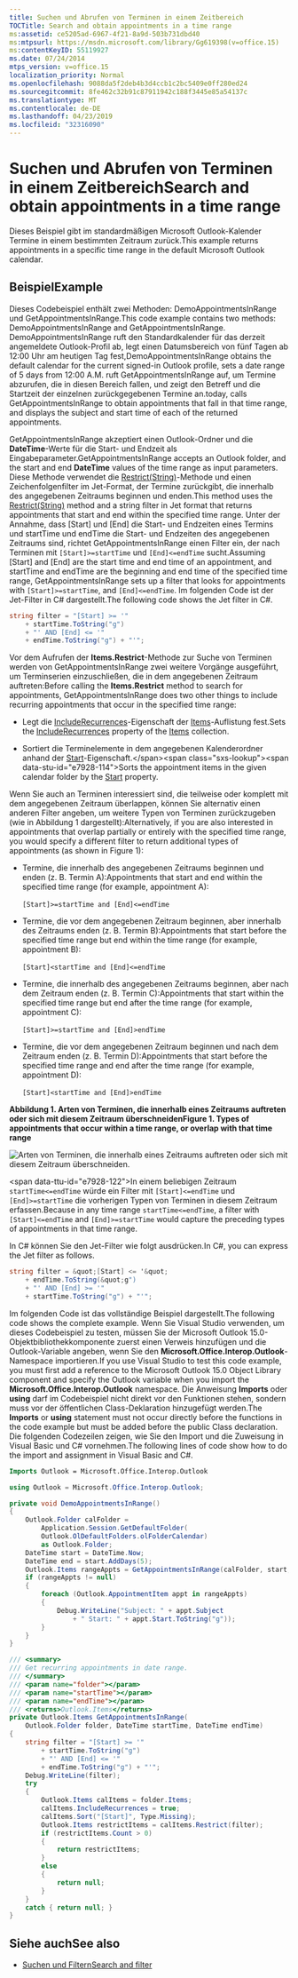 ```yaml
---
title: Suchen und Abrufen von Terminen in einem Zeitbereich
TOCTitle: Search and obtain appointments in a time range
ms:assetid: ce5205ad-6967-4f21-8a9d-503b731dbd40
ms:mtpsurl: https://msdn.microsoft.com/library/Gg619398(v=office.15)
ms:contentKeyID: 55119927
ms.date: 07/24/2014
mtps_version: v=office.15
localization_priority: Normal
ms.openlocfilehash: 9088da5f2deb4b3d4ccb1c2bc5409e0ff280ed24
ms.sourcegitcommit: 8fe462c32b91c87911942c188f3445e85a54137c
ms.translationtype: MT
ms.contentlocale: de-DE
ms.lasthandoff: 04/23/2019
ms.locfileid: "32316090"
---
```

# <a name="search-and-obtain-appointments-in-a-time-range"></a><span data-ttu-id="e7928-102">Suchen und Abrufen von Terminen in einem Zeitbereich</span><span class="sxs-lookup"><span data-stu-id="e7928-102">Search and obtain appointments in a time range</span></span>

<span data-ttu-id="e7928-103">Dieses Beispiel gibt im standardmäßigen Microsoft Outlook-Kalender Termine in einem bestimmten Zeitraum zurück.</span><span class="sxs-lookup"><span data-stu-id="e7928-103">This example returns appointments in a specific time range in the default Microsoft Outlook calendar.</span></span>

## <a name="example"></a><span data-ttu-id="e7928-104">Beispiel</span><span class="sxs-lookup"><span data-stu-id="e7928-104">Example</span></span>

<span data-ttu-id="e7928-105">Dieses Codebeispiel enthält zwei Methoden: DemoAppointmentsInRange und GetAppointmentsInRange.</span><span class="sxs-lookup"><span data-stu-id="e7928-105">This code example contains two methods: DemoAppointmentsInRange and GetAppointmentsInRange.</span></span> <span data-ttu-id="e7928-106">DemoAppointmentsInRange ruft den Standardkalender für das derzeit angemeldete Outlook-Profil ab, legt einen Datumsbereich von fünf Tagen ab 12:00 Uhr am heutigen Tag fest,</span><span class="sxs-lookup"><span data-stu-id="e7928-106">DemoAppointmentsInRange obtains the default calendar for the current signed-in Outlook profile, sets a date range of 5 days from 12:00 A.M.</span></span> <span data-ttu-id="e7928-107">ruft GetAppointmentsInRange auf, um Termine abzurufen, die in diesen Bereich fallen, und zeigt den Betreff und die Startzeit der einzelnen zurückgegebenen Termine an.</span><span class="sxs-lookup"><span data-stu-id="e7928-107">today, calls GetAppointmentsInRange to obtain appointments that fall in that time range, and displays the subject and start time of each of the returned appointments.</span></span>

<span data-ttu-id="e7928-108">GetAppointmentsInRange akzeptiert einen Outlook-Ordner und die **DateTime**-Werte für die Start- und Endzeit als Eingabeparameter.</span><span class="sxs-lookup"><span data-stu-id="e7928-108">GetAppointmentsInRange accepts an Outlook folder, and the start and end **DateTime** values of the time range as input parameters.</span></span> <span data-ttu-id="e7928-109">Diese Methode verwendet die [Restrict(String)](https://msdn.microsoft.com/library/bb612531\(v=office.15\))-Methode und einen Zeichenfolgenfilter im Jet-Format, der Termine zurückgibt, die innerhalb des angegebenen Zeitraums beginnen und enden.</span><span class="sxs-lookup"><span data-stu-id="e7928-109">This method uses the [Restrict(String)](https://msdn.microsoft.com/library/bb612531\(v=office.15\)) method and a string filter in Jet format that returns appointments that start and end within the specified time range.</span></span> <span data-ttu-id="e7928-110">Unter der Annahme, dass \[Start\] und \[End\] die Start- und Endzeiten eines Termins und startTime und endTime die Start- und Endzeiten des angegebenen Zeitraums sind, richtet GetAppointmentsInRange einen Filter ein, der nach Terminen mit `[Start]>=startTime` und `[End]<=endTime` sucht.</span><span class="sxs-lookup"><span data-stu-id="e7928-110">Assuming \[Start\] and \[End\] are the start time and end time of an appointment, and startTime and endTime are the beginning and end time of the specified time range, GetAppointmentsInRange sets up a filter  that looks for appointments with `[Start]>=startTime`, and `[End]<=endTime`.</span></span> <span data-ttu-id="e7928-111">Im folgenden Code ist der Jet-Filter in C\# dargestellt.</span><span class="sxs-lookup"><span data-stu-id="e7928-111">The following code shows the Jet filter in C\#.</span></span>

```csharp
string filter = "[Start] >= '"
    + startTime.ToString("g")
    + "' AND [End] <= '"
    + endTime.ToString("g") + "'";
```

<span data-ttu-id="e7928-112">Vor dem Aufrufen der **Items.Restrict**-Methode zur Suche von Terminen werden von GetAppointmentsInRange zwei weitere Vorgänge ausgeführt, um Terminserien einzuschließen, die in dem angegebenen Zeitraum auftreten:</span><span class="sxs-lookup"><span data-stu-id="e7928-112">Before calling the **Items.Restrict** method to search for appointments, GetAppointmentsInRange does two other things to include recurring appointments that occur in the specified time range:</span></span>

- <span data-ttu-id="e7928-113">Legt die [IncludeRecurrences](https://msdn.microsoft.com/library/bb646522\(v=office.15\))-Eigenschaft der [Items](https://msdn.microsoft.com/library/bb645287\(v=office.15\))-Auflistung fest.</span><span class="sxs-lookup"><span data-stu-id="e7928-113">Sets the [IncludeRecurrences](https://msdn.microsoft.com/library/bb646522\(v=office.15\)) property of the [Items](https://msdn.microsoft.com/library/bb645287\(v=office.15\)) collection.</span></span>

- <span data-ttu-id="e7928-114">Sortiert die Terminelemente in dem angegebenen Kalenderordner anhand der [Start](https://msdn.microsoft.com/library/bb647263\(v=office.15\))-Eigenschaft.</span><span class="sxs-lookup"><span data-stu-id="e7928-114">Sorts the appointment items in the given calendar folder by the [Start](https://msdn.microsoft.com/library/bb647263\(v=office.15\)) property.</span></span>

<span data-ttu-id="e7928-115">Wenn Sie auch an Terminen interessiert sind, die teilweise oder komplett mit dem angegebenen Zeitraum überlappen, können Sie alternativ einen anderen Filter angeben, um weitere Typen von Terminen zurückzugeben (wie in Abbildung 1 dargestellt):</span><span class="sxs-lookup"><span data-stu-id="e7928-115">Alternatively, if you are also interested in appointments that overlap partially or entirely with the specified time range, you would specify a different filter to return additional types of appointments (as shown in Figure 1):</span></span>

- <span data-ttu-id="e7928-116">Termine, die innerhalb des angegebenen Zeitraums beginnen und enden (z. B. Termin A):</span><span class="sxs-lookup"><span data-stu-id="e7928-116">Appointments that start and end within the specified time range (for example, appointment A):</span></span><br/><br/>`[Start]>=startTime and [End]<=endTime`

- <span data-ttu-id="e7928-117">Termine, die vor dem angegebenen Zeitraum beginnen, aber innerhalb des Zeitraums enden (z. B. Termin B):</span><span class="sxs-lookup"><span data-stu-id="e7928-117">Appointments that start before the specified time range but end within the time range (for example, appointment B):</span></span><br/><br/>`[Start]<startTime and [End]<=endTime`

- <span data-ttu-id="e7928-118">Termine, die innerhalb des angegebenen Zeitraums beginnen, aber nach dem Zeitraum enden (z. B. Termin C):</span><span class="sxs-lookup"><span data-stu-id="e7928-118">Appointments that start within the specified time range but end after the time range (for example, appointment C):</span></span><br/><br/>`[Start]>=startTime and [End]>endTime`

- <span data-ttu-id="e7928-119">Termine, die vor dem angegebenen Zeitraum beginnen und nach dem Zeitraum enden (z. B. Termin D):</span><span class="sxs-lookup"><span data-stu-id="e7928-119">Appointments that start before the specified time range and end after the time range (for example, appointment D):</span></span><br/><br/>`[Start]<startTime and [End]>endTime`

<span data-ttu-id="e7928-120">**Abbildung 1. Arten von Terminen, die innerhalb eines Zeitraums auftreten oder sich mit diesem Zeitraum überschneiden**</span><span class="sxs-lookup"><span data-stu-id="e7928-120">**Figure 1. Types of appointments that occur within a time range, or overlap with that time range**</span></span>

![Arten von Terminen, die innerhalb eines Zeitraums auftreten oder sich mit diesem Zeitraum überschneiden.](media/pia-appointment-starttime-endtime.gif)
 

<span data-ttu-id="e7928-122&quot;>In einem beliebigen Zeitraum `startTime<=endTime` würde ein Filter mit `[Start]<=endTime` und `[End]>=startTime` die vorherigen Typen von Terminen in diesem Zeitraum erfassen.</span><span class=&quot;sxs-lookup&quot;><span data-stu-id=&quot;e7928-122&quot;>Because in any time range `startTime<=endTime`, a filter with `[Start]<=endTime` and `[End]>=startTime` would capture the preceding types of appointments in that time range.</span></span>

<span data-ttu-id=&quot;e7928-123&quot;>In C\# können Sie den Jet-Filter wie folgt ausdrücken.</span><span class=&quot;sxs-lookup&quot;><span data-stu-id=&quot;e7928-123&quot;>In C\#, you can express the Jet filter as follows.</span></span>

```csharp
string filter = &quot;[Start] <= '&quot;
    + endTime.ToString(&quot;g")
    + "' AND [End] >= '"
    + startTime.ToString("g") + "'";
```

<span data-ttu-id="e7928-124">Im folgenden Code ist das vollständige Beispiel dargestellt.</span><span class="sxs-lookup"><span data-stu-id="e7928-124">The following code shows the complete example.</span></span> <span data-ttu-id="e7928-125">Wenn Sie Visual Studio verwenden, um dieses Codebeispiel zu testen, müssen Sie der Microsoft Outlook 15.0-Objektbibliothekkomponente zuerst einen Verweis hinzufügen und die Outlook-Variable angeben, wenn Sie den **Microsoft.Office.Interop.Outlook**-Namespace importieren.</span><span class="sxs-lookup"><span data-stu-id="e7928-125">If you use Visual Studio to test this code example, you must first add a reference to the Microsoft Outlook 15.0 Object Library component and specify the Outlook variable when you import the **Microsoft.Office.Interop.Outlook** namespace.</span></span> <span data-ttu-id="e7928-126">Die Anweisung **Imports** oder **using** darf im Codebeispiel nicht direkt vor den Funktionen stehen, sondern muss vor der öffentlichen Class-Deklaration hinzugefügt werden.</span><span class="sxs-lookup"><span data-stu-id="e7928-126">The **Imports** or **using** statement must not occur directly before the functions in the code example but must be added before the public Class declaration.</span></span> <span data-ttu-id="e7928-127">Die folgenden Codezeilen zeigen, wie Sie den Import und die Zuweisung in Visual Basic und C\# vornehmen.</span><span class="sxs-lookup"><span data-stu-id="e7928-127">The following lines of code show how to do the import and assignment in Visual Basic and C\#.</span></span>

```vb
Imports Outlook = Microsoft.Office.Interop.Outlook
```


```csharp
using Outlook = Microsoft.Office.Interop.Outlook;
```


```csharp
private void DemoAppointmentsInRange()
{
    Outlook.Folder calFolder =
        Application.Session.GetDefaultFolder(
        Outlook.OlDefaultFolders.olFolderCalendar)
        as Outlook.Folder;
    DateTime start = DateTime.Now;
    DateTime end = start.AddDays(5);
    Outlook.Items rangeAppts = GetAppointmentsInRange(calFolder, start, end);
    if (rangeAppts != null)
    {
        foreach (Outlook.AppointmentItem appt in rangeAppts)
        {
            Debug.WriteLine("Subject: " + appt.Subject 
                + " Start: " + appt.Start.ToString("g"));
        }
    }
}

/// <summary>
/// Get recurring appointments in date range.
/// </summary>
/// <param name="folder"></param>
/// <param name="startTime"></param>
/// <param name="endTime"></param>
/// <returns>Outlook.Items</returns>
private Outlook.Items GetAppointmentsInRange(
    Outlook.Folder folder, DateTime startTime, DateTime endTime)
{
    string filter = "[Start] >= '"
        + startTime.ToString("g")
        + "' AND [End] <= '"
        + endTime.ToString("g") + "'";
    Debug.WriteLine(filter);
    try
    {
        Outlook.Items calItems = folder.Items;
        calItems.IncludeRecurrences = true;
        calItems.Sort("[Start]", Type.Missing);
        Outlook.Items restrictItems = calItems.Restrict(filter);
        if (restrictItems.Count > 0)
        {
            return restrictItems;
        }
        else
        {
            return null;
        }
    }
    catch { return null; }
}
```

## <a name="see-also"></a><span data-ttu-id="e7928-128">Siehe auch</span><span class="sxs-lookup"><span data-stu-id="e7928-128">See also</span></span>

- [<span data-ttu-id="e7928-129">Suchen und Filtern</span><span class="sxs-lookup"><span data-stu-id="e7928-129">Search and filter</span></span>](search-and-filter.md)

